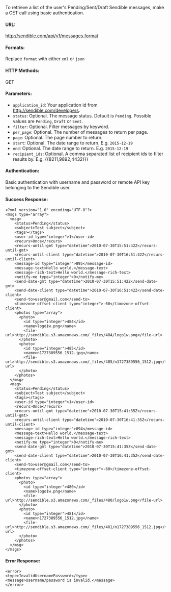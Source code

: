 To retrieve a list of the user's Pending/Sent/Draft Sendible messages, make a GET call using basic authentication.

#### URL: ####
http://sendible.com/api/v1/messages.format

#### Formats: ####
Replace `format` with either `xml` or `json`

#### HTTP Methods: ####
GET

#### Parameters: ####
  * `application_id`: Your application id from http://sendible.com/developers.
  * `status`: Optional. The message status. Default is `Pending`. Possible values are `Pending`, `Draft` or `Sent`.
  * `filter`: Optional. Filter messages by keyword.
  * `per_page`: Optional. The number of messages to return per page.
  * `page`: Optional. The page number to return.
  * `start`: Optional. The date range to return. E.g. `2015-12-19`
  * `end`: Optional. The date range to return. E.g. `2015-12-19`
  * `recipient_ids`: Optional. A comma separated list of recipient ids to filter results by. E.g. {{8211,9892,4432}}}

#### Authentication: ####
Basic authentication with username and password or remote API key belonging to the Sendible user.

#### Success Response: ####
```
<?xml version="1.0" encoding="UTF-8"?>
<msgs type="array"> 
  <msg> 
    <status>Pending</status> 
    <subject>Test subject</subject> 
    <tags></tags> 
    <user-id type="integer">1</user-id> 
    <recurs>Once</recurs> 
    <recurs-until-gmt type="datetime">2010-07-30T15:51:42Z</recurs-until-gmt> 
    <recurs-until-client type="datetime">2010-07-30T16:51:42Z</recurs-until-client> 
    <message-id type="integer">895</message-id> 
    <message-text>Hello world.</message-text> 
    <message-rich-text>Hello world.</message-rich-text> 
    <notify-me type="integer">0</notify-me> 
    <send-date-gmt type="datetime">2010-07-30T15:51:42Z</send-date-gmt> 
    <send-date-client type="datetime">2010-07-30T16:51:42Z</send-date-client> 
    <send-to>user@gmail.com</send-to> 
    <timezone-offset-client type="integer">-60</timezone-offset-client> 
    <photos type="array"> 
      <photo> 
        <id type="integer">484</id> 
        <name>logo1w.png</name> 
        <file-url>http://sendible.s3.amazonaws.com/_files/484/logo1w.png</file-url> 
      </photo> 
      <photo> 
        <id type="integer">485</id> 
        <name>n1727389556_1512.jpg</name> 
        <file-url>http://sendible.s3.amazonaws.com/_files/485/n1727389556_1512.jpg</file-url> 
      </photo> 
    </photos> 
  </msg> 
  <msg> 
    <status>Pending</status> 
    <subject>Test subject</subject> 
    <tags></tags> 
    <user-id type="integer">1</user-id> 
    <recurs>Once</recurs> 
    <recurs-until-gmt type="datetime">2010-07-30T15:41:35Z</recurs-until-gmt> 
    <recurs-until-client type="datetime">2010-07-30T16:41:35Z</recurs-until-client> 
    <message-id type="integer">894</message-id> 
    <message-text>Hello world.</message-text> 
    <message-rich-text>Hello world.</message-rich-text> 
    <notify-me type="integer">0</notify-me> 
    <send-date-gmt type="datetime">2010-07-30T15:41:35Z</send-date-gmt> 
    <send-date-client type="datetime">2010-07-30T16:41:35Z</send-date-client> 
    <send-to>user@gmail.com</send-to> 
    <timezone-offset-client type="integer">-60</timezone-offset-client> 
    <photos type="array"> 
      <photo> 
        <id type="integer">480</id> 
        <name>logo1w.png</name> 
        <file-url>http://sendible.s3.amazonaws.com/_files/480/logo1w.png</file-url> 
      </photo> 
      <photo> 
        <id type="integer">481</id> 
        <name>n1727389556_1512.jpg</name> 
        <file-url>http://sendible.s3.amazonaws.com/_files/481/n1727389556_1512.jpg</file-url> 
      </photo> 
    </photos> 
  </msg> 
</msgs>
```

#### Error Response: ####
```
<error>
<type>InvalidUsernamePassword</type>
<message>Username/password is invalid.</message>
</error>
```